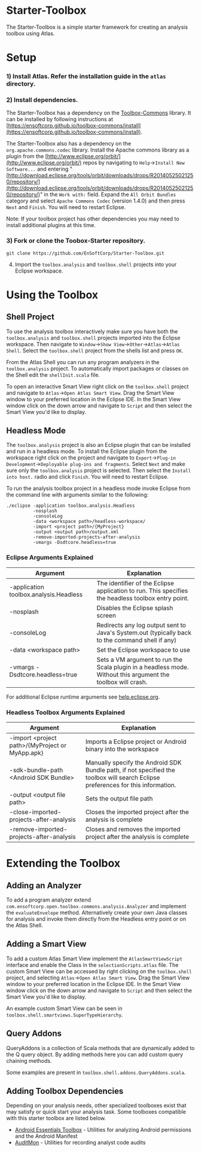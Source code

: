 Starter-Toolbox
===============

The Starter-Toolbox is a simple starter framework for creating an analysis toolbox using Atlas.

# Setup

### 1) Install Atlas.  Refer the installation guide in the `atlas` directory.

### 2) Install dependencies.  

The Starter-Toolbox has a dependency on the [Toolbox-Commons](https://github.com/EnSoftCorp/toolbox-commons) library.  It can be installed by following instructions at [https://ensoftcorp.github.io/toolbox-commons/install](https://ensoftcorp.github.io/toolbox-commons/install).

The Starter-Toolbox also has a dependency on the `org.apache.commons.codec` library.  Install the Apache commons library as a plugin from the [http://www.eclipse.org/orbit/](http://www.eclipse.org/orbit/) repos by navigating to `Help`->`Install New Software...` and entering "[http://download.eclipse.org/tools/orbit/downloads/drops/R20140525021250/repository/](http://download.eclipse.org/tools/orbit/downloads/drops/R20140525021250/repository/)" in the `Work with:` field.  Expand the `All Orbit Bundles` category and select `Apache Commons Codec` (version 1.4.0) and then press `Next` and `Finish`.  You will need to restart Eclipse.

Note: If your toolbox project has other dependencies you may need to install additional plugins at this time.

### 3) Fork or clone the Toobox-Starter repository.

`git clone https://github.com/EnSoftCorp/Starter-Toolbox.git`

4) Import the `toolbox.analysis` and `toolbox.shell` projects into your Eclipse workspace.

# Using the Toolbox

## Shell Project

To use the analysis toolbox interactively make sure you have both the `toolbox.analysis` and `toolbox.shell` projects imported into the Eclipse workspace.  Then navigate to `Window`->`Show View`->`Other`->`Atlas`->`Atlas Shell`.  Select the `toolbox.shell` project from the shells list and press `OK`.

From the Atlas Shell you can run any program analyzers in the `toolbox.analysis` project.  To automatically import packages or classes on the Shell edit the `shellInit.scala` file.

To open an interactive Smart View right click on the `toolbox.shell` project and navigate to `Atlas`->`Open Atlas Smart View`.  Drag the Smart View window to your preferred location in the Eclipse IDE.  In the Smart View window click on the down arrow and navigate to `Script` and then select the Smart View you'd like to display.

## Headless Mode

The `toolbox.analysis` project is also an Eclipse plugin that can be installed and run in a headless mode.  To install the Eclipse plugin from the workspace right click on the project and navigate to `Export`->`Plug-in Development`->`Deployable plug-ins and fragments`.  Select `Next` and make sure only the `toolbox.analysis` project is selected.  Then select the `Install into host.` radio and click `Finish`.  You will need to restart Eclipse.

To run the analysis toolbox project in a headless mode invoke Eclipse from the command line with arguments similar to the following:

    ./eclipse -application toolbox.analysis.Headless
              -nosplash
              -consoleLog  
              -data <workspace path>/headless-workspace/
              -import <project path>/{MyProject}
              -output <output path>/output.xml
              -remove-imported-projects-after-analysis
              -vmargs -Dsdtcore.headless=true

### Eclipse Arguments Explained

| **Argument**                                              |                                                **Explanation**                                                |
|-----------------------------------------------------------|---------------------------------------------------------------------------------------------------------------|
| -application toolbox.analysis.Headless                    | The identifier of the Eclipse application to run. This specifies the headless toolbox entry point.            |
| -nosplash                                                 | Disables the Eclipse splash screen                                                                            |
| -consoleLog                                               | Redirects any log output sent to Java's System.out (typically back to the command shell if any)               |
| -data &lt;workspace path&gt;                              | Set the Eclipse workspace to use                                                                              |
| -vmargs -Dsdtcore.headless=true                           | Sets a VM argument to run the Scala plugin in a headless mode.  Without this argument the toolbox will crash. |

For additional Eclipse runtime arguments see [help.eclipse.org](http://help.eclipse.org/juno/index.jsp?topic=%2Forg.eclipse.platform.doc.isv%2Freference%2Fmisc%2Fruntime-options.html).

### Headless Toolbox Arguments Explained

| **Argument**                                          |                            **Explanation**                             |
|-------------------------------------------------------|------------------------------------------------------------------------|
| -import &lt;project path&gt;/{MyProject or MyApp.apk} | Imports a Eclipse project or Android binary into the workspace    |
| -sdk-bundle-path &lt;Android SDK Bundle&gt;           | Manually specify the Android SDK Bundle path, if not specified the toolbox will search Eclipse preferences for this information. |
| -output &lt;output file path&gt;                | Sets the output file path                                              |
| -close-imported-projects-after-analysis         | Closes the imported project after the analysis is complete             |
| -remove-imported-projects-after-analysis        | Closes and removes the imported project after the analysis is complete |

# Extending the Toolbox

## Adding an Analyzer
To add a program analyzer extend `com.ensoftcorp.open.toolbox.commons.analysis.Analyzer` and implement the `evaluateEnvelope` method.  Alternatively create your own Java classes for analysis and invoke them directly from the Headless entry point or on the Atlas Shell.

## Adding a Smart View
To add a custom Atlas Smart View implement the `AtlasSmartViewScript` interface and enable the Class in the `selectionScripts.atlas` file.  The custom Smart View can be accessed by right clicking on the `toolbox.shell` project, and selecting `Atlas`->`Open Atlas Smart View`.  Drag the Smart View window to your preferred location in the Eclipse IDE.  In the Smart View window click on the down arrow and navigate to `Script` and then select the Smart View you'd like to display.

An example custom Smart View can be seen in `toolbox.shell.smartviews.SuperTypeHierarchy`.

## Query Addons
QueryAddons is a collection of Scala methods that are dynamically added to the Q query object.  By adding methods here you can add custom query chaining methods.  

Some examples are present in `toolbox.shell.addons.QueryAddons.scala`.

## Adding Toolbox Dependencies
Depending on your analysis needs, other specialized toolboxes exist that may satisfy or quick start your analysis task.  Some toolboxes compatible with this starter toolbox are listed below.

- [Android Essentials Toolbox](https://github.com/EnSoftCorp/android-essentials-toolbox) - Utilities for analyzing Android permissions and the Android Manifest
- [AuditMon](https://github.com/EnSoftCorp/AuditMon) - Utilities for recording analyst code audits
